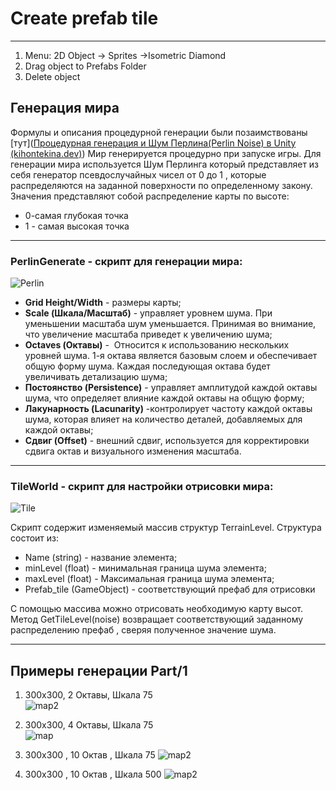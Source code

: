 # Create prefab tile
---
1. Menu: 2D Object -> Sprites ->Isometric Diamond 
2. Drag object to Prefabs Folder
3. Delete object 

## Генерация мира 

Формулы и описания процедурной генерации были позаимствованы [тут]([Процедурная генерация и Шум Перлина(Perlin Noise) в Unity (kihontekina.dev)](https://ru.kihontekina.dev/posts/perlin_noise_part_one/))
Мир генерируется процедурно при запуске игры. Для генерации мира используется Шум Перлинга который представляет из себя генератор псевдослучайных чисел от 0 до 1 , которые распределяются на заданной поверхности по определенному закону.
Значения представляют собой распределение карты по высоте:
- 0-самая глубокая точка  
- 1 - самая высокая точка

---
### PerlinGenerate - скрипт для генерации мира:

![Perlin](C:\Programming\Unity\Game\Factorio\ImageGit\PerlinGenerate.jpg)

- **Grid Height/Width** - размеры карты;
- **Scale (Шкала/Масштаб)** - управляет уровнем шума. При уменьшении масштаба шум уменьшается. Принимая во внимание, что увеличение масштаба приведет к увеличению шума;
- **Octaves (Октавы)** -  Относится к использованию нескольких уровней шума. 1-я октава является базовым слоем и обеспечивает общую форму шума. Каждая последующая октава будет увеличивать детализацию шума;
-  **Постоянство (Persistence)** - управляет амплитудой каждой октавы шума, что определяет влияние каждой октавы на общую форму;
- **Лакунарность (Lacunarity)** -контролирует частоту каждой октавы шума, которая влияет на количество деталей, добавляемых для каждой октавы;
- **Сдвиг (Offset)** - внешний сдвиг, используется для корректировки сдвига октав и визуального изменения масштаба.
---
### TileWorld - скрипт для настройки отрисовки мира:

![Tile](C:\Programming\Unity\Game\Factorio\ImageGit\TileWorld.jpg)

Скрипт содержит изменяемый массив структур TerrainLevel. 
Структура состоит из:
- Name (string) - название элемента;
- minLevel (float) - минимальная граница шума элемента;
- maxLevel (float)  - Максимальная граница шума элемента;
- Prefab_tile (GameObject) - соответствующий префаб для отрисовки 

С помощью массива можно отрисовать необходимую карту высот.
Метод GetTileLevel(noise) возвращает соответствующий заданному распределению префаб , сверяя полученное значение шума.

---
## Примеры генерации Part/1

1. 300x300, 2 Октавы, Шкала 75  
![map2](C:\Programming\Unity\Game\Factorio\ImageGit\map2.jpg)
2. 300x300, 4 Октавы, Шкала 75  
![map](C:\Programming\Unity\Game\Factorio\ImageGit\map1.jpg)

3. 300x300 , 10 Октав , Шкала 75
![map2](C:\Programming\Unity\Game\Factorio\ImageGit\map3.jpg)
4. 300x300 , 10 Октав , Шкала 500
![map2](C:\Programming\Unity\Game\Factorio\ImageGit\map4.jpg)